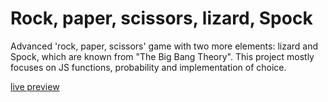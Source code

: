# Rock, paper, scissors, lizard, Spock
Advanced 'rock, paper, scissors' game with two more elements: lizard and Spock, which are known from "The Big Bang Theory". This project mostly focuses on JS functions, probability and implementation of choice.

[live preview](https://codepen.io/nikara4/pen/oNwoEvE)
